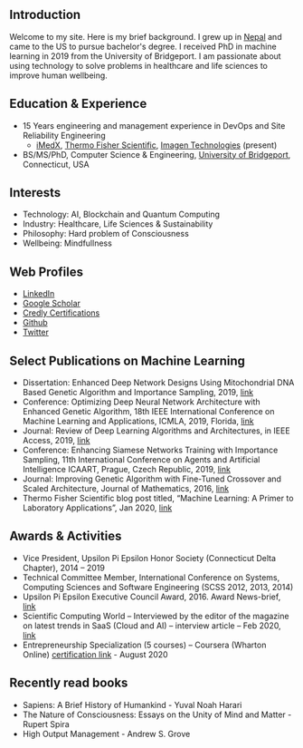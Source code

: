 ## Introduction

[comment]: <> (this is a test)

Welcome to my site. Here is my brief background. I grew up in [Nepal](https://en.wikipedia.org/wiki/Nepal) and came to the US to pursue bachelor's degree. I received PhD in machine learning in 2019 from the University of Bridgeport. I am passionate about using technology to solve problems in healthcare and life sciences to improve human wellbeing.

## Education & Experience
- 15 Years engineering and management experience in DevOps and Site Reliability Engineering
  - [iMedX](https://imedx.com/), [Thermo Fisher Scientific](https://www.thermofisher.com/us/en/home.html), [Imagen Technologies](https://imagen.ai/) (present)
- BS/MS/PhD, Computer Science & Engineering, [University of Bridgeport](https://www.bridgeport.edu/), Connecticut, USA



## Interests
- Technology: AI, Blockchain and Quantum Computing
- Industry: Healthcare, Life Sciences & Sustainability
- Philosophy: Hard problem of Consciousness
- Wellbeing: Mindfullness


## Web Profiles

- [LinkedIn](https://www.linkedin.com/in/ajayshrestha/)
- [Google Scholar](https://scholar.google.com/citations?user=wtBCz0QAAAAJ)
- [Credly Certifications](https://www.youracclaim.com/users/ajayshrestha/badges)
- [Github](https://github.com/shrestha-ajay)
- [Twitter](https://twitter.com/ajayshrestha)


## Select Publications on Machine Learning
-	Dissertation: Enhanced Deep Network Designs Using Mitochondrial DNA Based Genetic Algorithm and Importance Sampling, 2019, [link](https://www.proquest.com/dissertations-theses/enhanced-deep-network-designs-using-mitochondrial/docview/2322784986/se-2?accountid=201395)
-	Conference: Optimizing Deep Neural Network Architecture with Enhanced Genetic Algorithm, 18th IEEE International Conference on Machine Learning and Applications, ICMLA, 2019, Florida, [link](https://ieeexplore.ieee.org/abstract/document/8999193)
-	Journal: Review of Deep Learning Algorithms and Architectures, in IEEE Access, 2019, [link](https://ieeexplore.ieee.org/document/8694781)
-	Conference: Enhancing Siamese Networks Training with Importance Sampling, 11th International Conference on Agents and Artificial Intelligence ICAART, Prague, Czech Republic, 2019, [link](http://dx.doi.org/10.5220/0007371706100615)
-	Journal: Improving Genetic Algorithm with Fine-Tuned Crossover and Scaled Architecture, Journal of Mathematics, 2016, [link](http://dx.doi.org/10.1155/2016/4015845)
-	Thermo Fisher Scientific blog post titled, “Machine Learning: A Primer to Laboratory Applications”, Jan 2020,  [link](https://www.thermofisher.com/blog/connectedlab/machine-learning-a-primer-to-laboratory-applications/)

## Awards & Activities
-	Vice President, Upsilon Pi Epsilon Honor Society (Connecticut Delta Chapter), 2014 – 2019
-	Technical Committee Member, International Conference on Systems, Computing Sciences and Software Engineering (SCSS 2012, 2013, 2014)
-	Upsilon Pi Epsilon Executive Council Award, 2016. Award News-brief, [link](https://www.cs.ucla.edu/wp-content/uploads/cs/UPE-News-August-2016-Scholarships.pdf)
-	Scientific Computing World – Interviewed by the editor of the magazine on latest trends in SaaS (Cloud and AI) – interview article – Feb 2020, [link](https://www.scientific-computing.com/feature/making-case-cloud)
-	Entrepreneurship Specialization (5 courses) – Coursera (Wharton Online) [certification link](https://www.coursera.org/account/accomplishments/specialization/certificate/ZL4WT3NHK2AT) - August 2020

## Recently read books

- Sapiens: A Brief History of Humankind - Yuval Noah Harari
- The Nature of Consciousness: Essays on the Unity of Mind and Matter - Rupert Spira
- High Output Management - Andrew S. Grove

